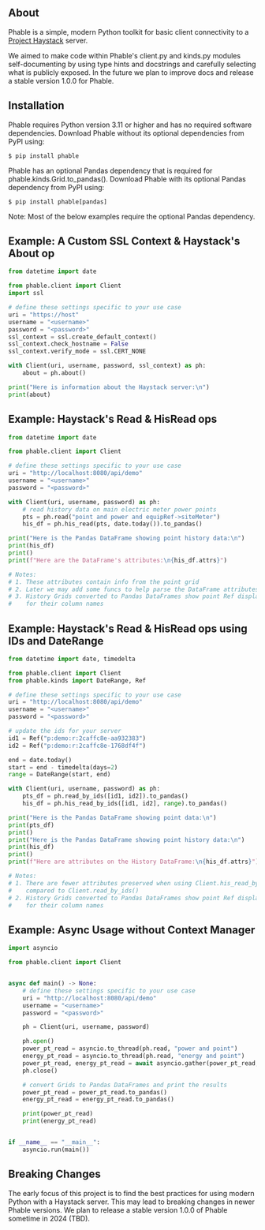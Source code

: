 About
-----
Phable is a simple, modern Python toolkit for basic client connectivity to a [Project Haystack](https://project-haystack.org/) server.

We aimed to make code within Phable's client.py and kinds.py modules self-documenting by using type hints and docstrings and carefully selecting what is publicly exposed.  In the future we plan to improve docs and release a stable version 1.0.0 for Phable.

Installation
------------
Phable requires Python version 3.11 or higher and has no required software dependencies.  Download Phable without its optional dependencies from PyPI using:

```console
$ pip install phable
```

Phable has an optional Pandas dependency that is required for phable.kinds.Grid.to_pandas().  Download Phable with its optional Pandas dependency from PyPI using:

```console
$ pip install phable[pandas]
```

Note:  Most of the below examples require the optional Pandas dependency.

Example: A Custom SSL Context & Haystack's About op
---------------------------------------------------
```python
from datetime import date

from phable.client import Client
import ssl

# define these settings specific to your use case
uri = "https://host"
username = "<username>"
password = "<password>"
ssl_context = ssl.create_default_context()
ssl_context.check_hostname = False
ssl_context.verify_mode = ssl.CERT_NONE

with Client(uri, username, password, ssl_context) as ph:
    about = ph.about()

print("Here is information about the Haystack server:\n")
print(about)
```

Example: Haystack's Read & HisRead ops
--------------------------------------
```python
from datetime import date

from phable.client import Client

# define these settings specific to your use case
uri = "http://localhost:8080/api/demo"
username = "<username>"
password = "<password>"

with Client(uri, username, password) as ph:
    # read history data on main electric meter power points
    pts = ph.read("point and power and equipRef->siteMeter")
    his_df = ph.his_read(pts, date.today()).to_pandas()

print("Here is the Pandas DataFrame showing point history data:\n")
print(his_df)
print()
print(f"Here are the DataFrame's attributes:\n{his_df.attrs}")

# Notes:
# 1. These attributes contain info from the point grid
# 2. Later we may add some funcs to help parse the DataFrame attributes
# 3. History Grids converted to Pandas DataFrames show point Ref display names
#    for their column names
```

Example: Haystack's Read & HisRead ops using IDs and DateRange
--------------------------------------------------------------
```python
from datetime import date, timedelta

from phable.client import Client
from phable.kinds import DateRange, Ref

# define these settings specific to your use case
uri = "http://localhost:8080/api/demo"
username = "<username>"
password = "<password>"

# update the ids for your server
id1 = Ref("p:demo:r:2caffc8e-aa932383")
id2 = Ref("p:demo:r:2caffc8e-1768df4f")

end = date.today()
start = end - timedelta(days=2)
range = DateRange(start, end)

with Client(uri, username, password) as ph:
    pts_df = ph.read_by_ids([id1, id2]).to_pandas()
    his_df = ph.his_read_by_ids([id1, id2], range).to_pandas()

print("Here is the Pandas DataFrame showing point data:\n")
print(pts_df)
print()
print("Here is the Pandas DataFrame showing point history data:\n")
print(his_df)
print()
print(f"Here are attributes on the History DataFrame:\n{his_df.attrs}")

# Notes:
# 1. There are fewer attributes preserved when using Client.his_read_by_ids()
#    compared to Client.read_by_ids()
# 2. History Grids converted to Pandas DataFrames show point Ref display names
#    for their column names
```

Example: Async Usage without Context Manager
--------------------------------------------
```python
import asyncio

from phable.client import Client


async def main() -> None:
    # define these settings specific to your use case
    uri = "http://localhost:8080/api/demo"
    username = "<username>"
    password = "<password>"

    ph = Client(uri, username, password)

    ph.open()
    power_pt_read = asyncio.to_thread(ph.read, "power and point")
    energy_pt_read = asyncio.to_thread(ph.read, "energy and point")
    power_pt_read, energy_pt_read = await asyncio.gather(power_pt_read, energy_pt_read)
    ph.close()

    # convert Grids to Pandas DataFrames and print the results
    power_pt_read = power_pt_read.to_pandas()
    energy_pt_read = energy_pt_read.to_pandas()

    print(power_pt_read)
    print(energy_pt_read)


if __name__ == "__main__":
    asyncio.run(main())
```

Breaking Changes
----------------
The early focus of this project is to find the best practices for using modern Python with a Haystack server.  This may lead to breaking changes in newer Phable versions.  We plan to release a stable version 1.0.0 of Phable sometime in 2024 (TBD).